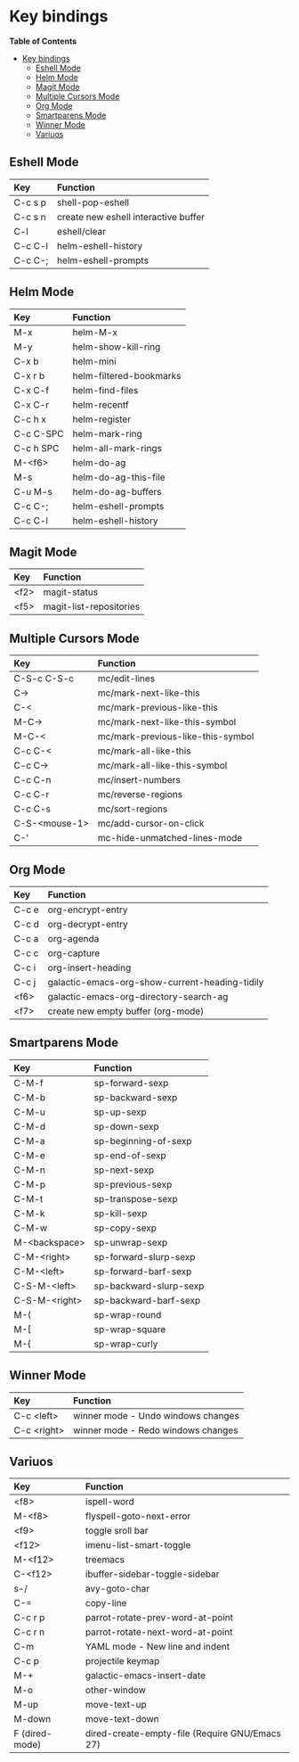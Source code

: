 # Key bindings

<!-- markdown-toc start - Don't edit this section. Run M-x markdown-toc-refresh-toc -->
**Table of Contents**

- [Key bindings](#key-bindings)
    - [Eshell Mode](#eshell-mode)
    - [Helm Mode](#helm-mode)
    - [Magit Mode](#magit-mode)
    - [Multiple Cursors Mode](#multiple-cursors-mode)
    - [Org Mode](#org-mode)
    - [Smartparens Mode](#smartparens-mode)
    - [Winner Mode](#winner-mode)
    - [Variuos](#variuos)

<!-- markdown-toc end -->


## Eshell Mode

| Key     | Function                             |
|:--------|:-------------------------------------|
| C-c s p | shell-pop-eshell                     |
| C-c s n | create new eshell interactive buffer |
| C-l     | eshell/clear                         |
| C-c C-l | helm-eshell-history                  |
| C-c C-; | helm-eshell-prompts                  |

## Helm Mode

| Key       | Function                |
|:----------|:------------------------|
| M-x       | helm-M-x                |
| M-y       | helm-show-kill-ring     |
| C-x b     | helm-mini               |
| C-x r b   | helm-filtered-bookmarks |
| C-x C-f   | helm-find-files         |
| C-x C-r   | helm-recentf            |
| C-c h x   | helm-register           |
| C-c C-SPC | helm-mark-ring          |
| C-c h SPC | helm-all-mark-rings     |
| M-\<f6\>  | helm-do-ag              |
| M-s       | helm-do-ag-this-file    |
| C-u M-s   | helm-do-ag-buffers      |
| C-c C-;   | helm-eshell-prompts     |
| C-c C-l   | helm-eshell-history     |

## Magit Mode

| Key    | Function                |
|:-------|:------------------------|
| \<f2\> | magit-status            |
| \<f5\> | magit-list-repositories |

## Multiple Cursors Mode

| Key             | Function                          |
|:----------------|:----------------------------------|
| C-S-c C-S-c     | mc/edit-lines                     |
| C->             | mc/mark-next-like-this            |
| C-<             | mc/mark-previous-like-this        |
| M-C->           | mc/mark-next-like-this-symbol     |
| M-C-<           | mc/mark-previous-like-this-symbol |
| C-c C-<         | mc/mark-all-like-this             |
| C-c C->         | mc/mark-all-like-this-symbol      |
| C-c C-n         | mc/insert-numbers                 |
| C-c C-r         | mc/reverse-regions                |
| C-c C-s         | mc/sort-regions                   |
| C-S-\<mouse-1\> | mc/add-cursor-on-click            |
| C-'             | mc-hide-unmatched-lines-mode      |

## Org Mode

| Key    | Function                                       |
|:-------|:-----------------------------------------------|
| C-c e  | org-encrypt-entry                              |
| C-c d  | org-decrypt-entry                              |
| C-c a  | org-agenda                                     |
| C-c c  | org-capture                                    |
| C-c i  | org-insert-heading                             |
| C-c j  | galactic-emacs-org-show-current-heading-tidily |
| \<f6\> | galactic-emacs-org-directory-search-ag         |
| \<f7\> | create new empty buffer (org-mode)             |

## Smartparens Mode

| Key             | Function               |
|:----------------|:-----------------------|
| C-M-f           | sp-forward-sexp        |
| C-M-b           | sp-backward-sexp       |
| C-M-u           | sp-up-sexp             |
| C-M-d           | sp-down-sexp           |
| C-M-a           | sp-beginning-of-sexp   |
| C-M-e           | sp-end-of-sexp         |
| C-M-n           | sp-next-sexp           |
| C-M-p           | sp-previous-sexp       |
| C-M-t           | sp-transpose-sexp      |
| C-M-k           | sp-kill-sexp           |
| C-M-w           | sp-copy-sexp           |
| M-\<backspace\> | sp-unwrap-sexp         |
| C-M-\<right\>   | sp-forward-slurp-sexp  |
| C-M-\<left\>    | sp-forward-barf-sexp   |
| C-S-M-\<left\>  | sp-backward-slurp-sexp |
| C-S-M-\<right\> | sp-backward-barf-sexp  |
| M-(             | sp-wrap-round          |
| M-[             | sp-wrap-square         |
| M-{             | sp-wrap-curly          |

## Winner Mode

| Key           | Function                           |
|:--------------|:-----------------------------------|
| C-c \<left\>  | winner mode - Undo windows changes |
| C-c \<right\> | winner mode - Redo windows changes |

## Variuos

| Key            | Function                                       |
|:---------------|:-----------------------------------------------|
| \<f8\>         | ispell-word                                    |
| M-\<f8\>       | flyspell-goto-next-error                       |
| \<f9\>         | toggle sroll bar                               |
| \<f12\>        | imenu-list-smart-toggle                        |
| M-\<f12\>      | treemacs                                       |
| C-\<f12\>      | ibuffer-sidebar-toggle-sidebar                 |
| s-/            | avy-goto-char                                  |
| C-=            | copy-line                                      |
| C-c r p        | parrot-rotate-prev-word-at-point               |
| C-c r n        | parrot-rotate-next-word-at-point               |
| C-m            | YAML mode - New line and indent                |
| C-c p          | projectile keymap                              |
| M-+            | galactic-emacs-insert-date                     |
| M-o            | other-window                                   |
| M-up           | move-text-up                                   |
| M-down         | move-text-down                                 |
| F (dired-mode) | dired-create-empty-file (Require GNU/Emacs 27) |
